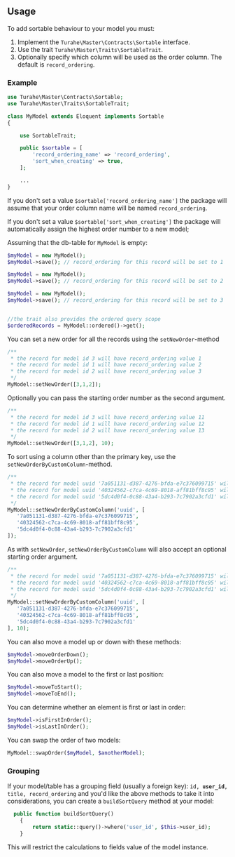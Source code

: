 ## Usage

To add sortable behaviour to your model you must:

1. Implement the `Turahe\Master\Contracts\Sortable` interface.
2. Use the trait `Turahe\Master\Traits\SortableTrait`.
3. Optionally specify which column will be used as the order column. The default is `record_ordering`.

### Example

```php
use Turahe\Master\Contracts\Sortable;
use Turahe\Master\Traits\SortableTrait;

class MyModel extends Eloquent implements Sortable
{

    use SortableTrait;

    public $sortable = [
        'record_ordering_name' => 'record_ordering',
        'sort_when_creating' => true,
    ];

    ...
}
```

If you don't set a value `$sortable['record_ordering_name']` the package will assume that your order column name will be
named `record_ordering`.

If you don't set a value `$sortable['sort_when_creating']` the package will automatically assign the highest order
number to a new model;

Assuming that the db-table for `MyModel` is empty:

```php
$myModel = new MyModel();
$myModel->save(); // record_ordering for this record will be set to 1

$myModel = new MyModel();
$myModel->save(); // record_ordering for this record will be set to 2

$myModel = new MyModel();
$myModel->save(); // record_ordering for this record will be set to 3


//the trait also provides the ordered query scope
$orderedRecords = MyModel::ordered()->get();
```

You can set a new order for all the records using the `setNewOrder`-method

```php
/**
 * the record for model id 3 will have record_ordering value 1
 * the record for model id 1 will have record_ordering value 2
 * the record for model id 2 will have record_ordering value 3
 */
MyModel::setNewOrder([3,1,2]);
```

Optionally you can pass the starting order number as the second argument.

```php
/**
 * the record for model id 3 will have record_ordering value 11
 * the record for model id 1 will have record_ordering value 12
 * the record for model id 2 will have record_ordering value 13
 */
MyModel::setNewOrder([3,1,2], 10);
```

To sort using a column other than the primary key, use the `setNewOrderByCustomColumn`-method.

```php
/**
 * the record for model uuid '7a051131-d387-4276-bfda-e7c376099715' will have record_ordering value 1
 * the record for model uuid '40324562-c7ca-4c69-8018-aff81bff8c95' will have record_ordering value 2
 * the record for model uuid '5dc4d0f4-0c88-43a4-b293-7c7902a3cfd1' will have record_ordering value 3
 */
MyModel::setNewOrderByCustomColumn('uuid', [
   '7a051131-d387-4276-bfda-e7c376099715',
   '40324562-c7ca-4c69-8018-aff81bff8c95',
   '5dc4d0f4-0c88-43a4-b293-7c7902a3cfd1'
]);
```

As with `setNewOrder`, `setNewOrderByCustomColumn` will also accept an optional starting order argument.

```php
/**
 * the record for model uuid '7a051131-d387-4276-bfda-e7c376099715' will have record_ordering value 10
 * the record for model uuid '40324562-c7ca-4c69-8018-aff81bff8c95' will have record_ordering value 11
 * the record for model uuid '5dc4d0f4-0c88-43a4-b293-7c7902a3cfd1' will have record_ordering value 12
 */
MyModel::setNewOrderByCustomColumn('uuid', [
   '7a051131-d387-4276-bfda-e7c376099715',
   '40324562-c7ca-4c69-8018-aff81bff8c95',
   '5dc4d0f4-0c88-43a4-b293-7c7902a3cfd1'
], 10);
```

You can also move a model up or down with these methods:

```php
$myModel->moveOrderDown();
$myModel->moveOrderUp();
```

You can also move a model to the first or last position:

```php
$myModel->moveToStart();
$myModel->moveToEnd();
```

You can determine whether an element is first or last in order:

```php
$myModel->isFirstInOrder();
$myModel->isLastInOrder();
```

You can swap the order of two models:

```php
MyModel::swapOrder($myModel, $anotherModel);
```

### Grouping

If your model/table has a grouping field (usually a foreign key): `id, `**`user_id`**`, title, record_ordering`
and you'd like the above methods to take it into considerations, you can create a `buildSortQuery` method at your model:

```php
  public function buildSortQuery()
    {
        return static::query()->where('user_id', $this->user_id);
    }
```

This will restrict the calculations to fields value of the model instance.
